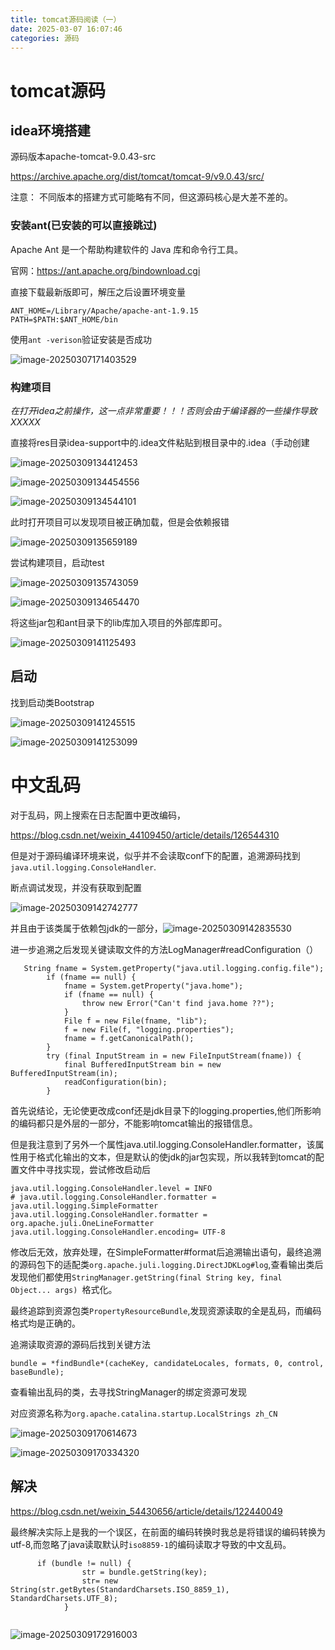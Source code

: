 ```yaml
---
title: tomcat源码阅读（一）
date: 2025-03-07 16:07:46
categories: 源码
---
```






# tomcat源码



##  idea环境搭建



源码版本apache-tomcat-9.0.43-src

https://archive.apache.org/dist/tomcat/tomcat-9/v9.0.43/src/



注意： 不同版本的搭建方式可能略有不同，但这源码核心是大差不差的。







### 安装ant(已安装的可以直接跳过)

Apache Ant 是一个帮助构建软件的 Java 库和命令行工具。

官网：https://ant.apache.org/bindownload.cgi



直接下载最新版即可，解压之后设置环境变量



```
ANT_HOME=/Library/Apache/apache-ant-1.9.15
PATH=$PATH:$ANT_HOME/bin
```





使用`ant -verison`验证安装是否成功

![image-20250307171403529](https://blog.wenzhuo4657.org/img/image-20250307171403529.png)

### 构建项目



*在打开idea之前操作，这一点非常重要！！！否则会由于编译器的一些操作导致XXXXX*

直接将res目录idea-support中的.idea文件粘贴到根目录中的.idea（手动创建

![image-20250309134412453](https://blog.wenzhuo4657.org/img/image-20250309134412453.png)

![image-20250309134454556](https://blog.wenzhuo4657.org/img/image-20250309134454556.png)

![image-20250309134544101](https://blog.wenzhuo4657.org/img/image-20250309134544101.png)





此时打开项目可以发现项目被正确加载，但是会依赖报错

![image-20250309135659189](https://blog.wenzhuo4657.org/img/image-20250309135659189.png)



尝试构建项目，启动test

![image-20250309135743059](https://blog.wenzhuo4657.org/img/image-20250309135743059.png)



![image-20250309134654470](https://blog.wenzhuo4657.org/img/image-20250309134654470.png)



将这些jar包和ant目录下的lib库加入项目的外部库即可。

![image-20250309141125493](https://blog.wenzhuo4657.org/img/image-20250309141125493.png)

## 启动



找到启动类Bootstrap



![image-20250309141245515](https://blog.wenzhuo4657.org/img/image-20250309141245515.png)

![image-20250309141253099](https://blog.wenzhuo4657.org/img/image-20250309141253099.png)



# 中文乱码



对于乱码，网上搜索在日志配置中更改编码，

https://blog.csdn.net/weixin_44109450/article/details/126544310



但是对于源码编译环境来说，似乎并不会读取conf下的配置，追溯源码找到`java.util.logging.ConsoleHandler`.

断点调试发现，并没有获取到配置

![image-20250309142742777](https://blog.wenzhuo4657.org/img/image-20250309142742777.png)

并且由于该类属于依赖包jdk的一部分，![image-20250309142835530](https://blog.wenzhuo4657.org/img/image-20250309142835530.png)

进一步追溯之后发现关键读取文件的方法LogManager#readConfiguration（）

```
   String fname = System.getProperty("java.util.logging.config.file");
        if (fname == null) {
            fname = System.getProperty("java.home");
            if (fname == null) {
                throw new Error("Can't find java.home ??");
            }
            File f = new File(fname, "lib");
            f = new File(f, "logging.properties");
            fname = f.getCanonicalPath();
        }
        try (final InputStream in = new FileInputStream(fname)) {
            final BufferedInputStream bin = new BufferedInputStream(in);
            readConfiguration(bin);
        }
```

首先说结论，无论使更改成conf还是jdk目录下的logging.properties,他们所影响的编码都只是外层的一部分，不能影响tomcat输出的报错信息。

但是我注意到了另外一个属性java.util.logging.ConsoleHandler.formatter，该属性用于格式化输出的文本，但是默认的使jdk的jar包实现，所以我转到tomcat的配置文件中寻找实现，尝试修改启动后

```
java.util.logging.ConsoleHandler.level = INFO
# java.util.logging.ConsoleHandler.formatter = java.util.logging.SimpleFormatter
java.util.logging.ConsoleHandler.formatter = org.apache.juli.OneLineFormatter
java.util.logging.ConsoleHandler.encoding= UTF-8
```



修改后无效，放弃处理，在SimpleFormatter#format后追溯输出语句，最终追溯的源码包下的适配类`org.apache.juli.logging.DirectJDKLog#log`,查看输出类后发现他们都使用`StringManager.getString(final String key, final Object... args) `格式化。





最终追踪到资源包类`PropertyResourceBundle`,发现资源读取的全是乱码，而编码格式均是正确的。

追溯读取资源的源码后找到关键方法

`bundle = *findBundle*(cacheKey, candidateLocales, formats, 0, control, baseBundle);`





查看输出乱码的类，去寻找StringManager的绑定资源可发现

对应资源名称为`org.apache.catalina.startup.LocalStrings zh_CN `

![image-20250309170614673](https://blog.wenzhuo4657.org/img/image-20250309170614673.png)

![image-20250309170334320](https://blog.wenzhuo4657.org/img/image-20250309170334320.png)







## 解决

https://blog.csdn.net/weixin_54430656/article/details/122440049



最终解决实际上是我的一个误区，在前面的编码转换时我总是将错误的编码转换为utf-8,而忽略了java读取默认时`iso8859-1`的编码读取才导致的中文乱码。

```
      if (bundle != null) {
                str = bundle.getString(key);
                str= new String(str.getBytes(StandardCharsets.ISO_8859_1), StandardCharsets.UTF_8);
            }
            
```



![image-20250309172916003](https://blog.wenzhuo4657.org/img/image-20250309172916003.png)









